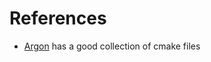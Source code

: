 # References
- [Argon](https://github.com/ChrisThrasher/argon) has a good collection of cmake files
